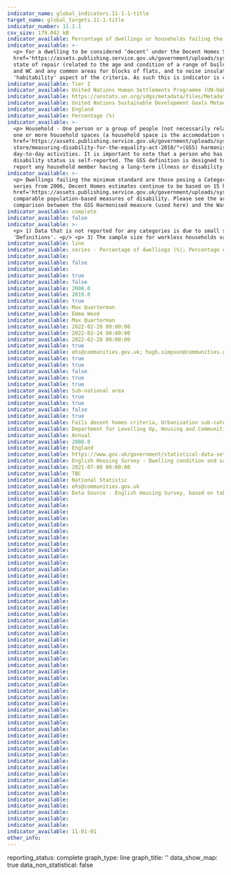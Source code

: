 ```yaml
---
indicator_name: global_indicators.11-1-1-title
target_name: global_targets.11-1-title
indicator_number: 11.1.1
csv_size: 179.042 kB
indicator_available: Percentage of dwellings or households failing the decent homes standard
indicator_available: >-
  <p> For a dwelling to be considered ‘decent’ under the Decent Homes Standard it must - meet the statutory minimum standard for housing as set out in the <a (PDF 2095KB)
  href='https://assets.publishing.service.gov.uk/government/uploads/system/uploads/attachment_data/file/9425/150940.pdf'>Housing Health and Safety Rating System (HHSRS)</a>, provide a reasonable degree of thermal comfort (related to insulation and heating efficiency), be in a reasonable
  state of repair (related to the age and condition of a range of building components including walls, roofs, windows, doors, chimneys, electrics and heating systems) and have reasonably modern facilities and services (related to the age, size and layout/location of the kitchen, bathroom
  and WC and any common areas for blocks of flats, and to noise insulation). <p/> <p> Although the 'Decent Homes Standard' does not directly address all 7 of the criteria set out in the UN metadata for the definition of 'Inadequate Housing' it provides detailed information regarding the
  'habitability' aspect of the criteria. As such this is indicator is classified as a proxy. <p/>
indicator_available: Tier I
indicator_available: United Nations Human Settlements Programme (UN-Habitat)
indicator_available: https://unstats.un.org/sdgs/metadata/files/Metadata-11-01-01.pdf
indicator_available: United Nations Sustainable Development Goals Metadata (PDF 93.1 KB)
indicator_available: England
indicator_available: Percentage (%)
indicator_available: >-
  <p> Household - One person or a group of people (not necessarily related) who have the accomodation as their only or main residence, and (for a group) share cooking facilities and share a living room or sitting room or dining area. Dwelling - A unit of accommodation which may comprise
  one or more household spaces (a household space is the accomodation used or available for use by an individual household). A dwelling can be classified as shared or unshared. For the full definitions of Dwellings and Households please see the <a (PDF 476 KB)
  href='https://assets.publishing.service.gov.uk/government/uploads/system/uploads/attachment_data/file/774820/2017-18_EHS_Headline_Report.pdf'>English Housing Survey headline report</a>.</p><p> Disability Status (household) - The <a < href="https://gss.civilservice.gov.uk/policy-
  store/measuring-disability-for-the-equality-act-2010/">(GSS) harmonised "core" definition</a> identifies a person as disabled if they have a physical or mental health condition or illness that has lasted or is expected to last 12 months or more. It must reduce their ability to carry-out
  day-to-day activities. It is important to note that a person who has a long-term illness that does not reduce their ability to carry-out day-to-day activities is not disabled under the definition. The GSS harmonised questions are asked of the respondent in the survey, meaning that
  disability status is self-reported. The GSS definition is designed to reflect the definitions that appear in legal terms in the Disability Discrimination Act 1995 (DDA) for Northern Ireland and the 2010 Equality Act for Great Britain. In this case a disabled household includes those that
  report any household member having a long-term illness or disability. </p> <p>  'HHSRS' refers to the housing health and safety rating system.<p/> <p> Household income refers to the combined income and savings of the household reference person and any partner. <p/>
indicator_available: >-
  <p> Dwellings failing the minimum standard are those posing a Category 1 hazard under the Housing Health and Safety Rating System (HHSRS).  From 2008 the survey is able to estimate the presence of 26 of the 29 HHSRS hazards. However to maintain consistency and avoid a break in the time
  series from 2006, Decent Homes estimates continue to be based on 15 hazards for the 'minimum standard' criterion. Estimates for the HHSRS tables (DA4101-3) are based on the 26 hazards covered by the survey.  For more information see <a (PDF 209 KB)
  href='https://assets.publishing.service.gov.uk/government/uploads/system/uploads/attachment_data/file/7812/138355.pdf'>A Decent Home -Definition and guidance for implementation</a>.</p><p>The Washington Group on Disability Statistics are often used to provide a cross-nationally
  comparable population-based measures of disability. Please see the article <a href="https://www.ons.gov.uk/peoplepopulationandcommunity/healthandsocialcare/disability/articles/measuringdisabilitycomparingapproaches/2019-08-06">Measuring disability - comparing approaches</a> for a
  comparison between the GSS Harmonised measure (used here) and the Washington Group measure.</p>
indicator_available: complete
indicator_available: false
indicator_available: >-
  <p> 1) Data that is not reported for any categories is due to small sample size resulting in unreliable estimates.  <p/> <p> 2) The data are either for dwellings or households, which can be selected under units. The differences between dwellings and households can be seen under
  'Definitions'. <p/> <p> 3) The sample size for workless households variable excludes cases where no-one in the households is working age. <p/> <p> 4) The calculation for the long-term illness or disability variable excludes unknown cases.<p/>
indicator_available: line
indicator_available: series - Percentage of dwellings (%); Percentage of dwellings that failed the the decent homes standard ~ series - Percentage of households (%); Percentage of households living in a dwelling that failed the decent homes standard
indicator_available:  
indicator_available: false
indicator_available:  
indicator_available: true
indicator_available: false
indicator_available: 2008.0
indicator_available: 2019.0
indicator_available: true
indicator_available: Max Quarterman
indicator_available: Emma Wood
indicator_available: Max Quarterman
indicator_available: 2022-02-28 00:00:00
indicator_available: 2022-02-24 00:00:00
indicator_available: 2022-02-28 00:00:00
indicator_available: true
indicator_available: ehs@communities.gov.uk; hugh.simpson@communities.gov.uk
indicator_available: true
indicator_available: true
indicator_available: false
indicator_available: true
indicator_available: true
indicator_available: Sub-national area
indicator_available: true
indicator_available: true
indicator_available: false
indicator_available: true
indicator_available: Fails decent homes criteria, Urbanisation sub-category, Sub-national Area, Age of oldest person, Age of youngest person,  Disability status (household), Ethnicity of household reference person (HRP), Income quintile (household)
indicator_available: Department for Levelling Up, Housing and Communities
indicator_available: Annual
indicator_available: 2008.0
indicator_available: England
indicator_available: https://www.gov.uk/government/statistical-data-sets/dwelling-condition-and-safety
indicator_available: English Housing Survey - Dwelling condition and safety - based on tables DA3202 and DA3203 - Decent Homes - areas and households 
indicator_available: 2021-07-08 00:00:00
indicator_available: TBC
indicator_available: National Statistic 
indicator_available: ehs@communities.gov.uk
indicator_available: Data Source - English Housing Survey, based on tables DA3202 and DA3203
indicator_available: 
indicator_available: 
indicator_available: 
indicator_available: 
indicator_available: 
indicator_available: 
indicator_available: 
indicator_available: 
indicator_available: 
indicator_available: 
indicator_available: 
indicator_available: 
indicator_available: 
indicator_available: 
indicator_available: 
indicator_available: 
indicator_available: 
indicator_available: 
indicator_available: 
indicator_available: 
indicator_available: 
indicator_available: 
indicator_available: 
indicator_available: 
indicator_available: 
indicator_available: 
indicator_available: 
indicator_available: 
indicator_available: 
indicator_available: 
indicator_available: 
indicator_available: 
indicator_available: 
indicator_available: 
indicator_available: 
indicator_available: 
indicator_available: 
indicator_available: 
indicator_available: 
indicator_available: 
indicator_available: 
indicator_available: 
indicator_available: 
indicator_available: 
indicator_available: 
indicator_available: 
indicator_available: 
indicator_available: 
indicator_available: 
indicator_available: 
indicator_available: 
indicator_available: 
indicator_available: 11-01-01
other_info: 
---
```

reporting_status: complete
graph_type: line
graph_title: ''
data_show_map: true
data_non_statistical: false
